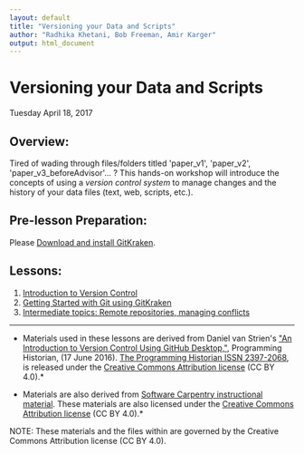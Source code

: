 ```yaml
---
layout: default
title: "Versioning your Data and Scripts"
author: "Radhika Khetani, Bob Freeman, Amir Karger"
output: html_document
---
```


# Versioning your Data and Scripts
Tuesday April 18, 2017

## Overview:
Tired of wading through files/folders titled 'paper_v1', 'paper_v2', 'paper_v3_beforeAdvisor'... ? This hands-on workshop will introduce the concepts of using a *version control system* to manage changes and the history of your data files (text, web, scripts, etc.). 

## Pre-lesson Preparation:
Please [Download and install GitKraken](https://gitkraken.com/download). 

## Lessons:

1. [Introduction to Version Control](01_Intro_to_versioning.md)<br>
2. [Getting Started with Git using GitKraken](02_Github_Desktop.md)<br>
3. [Intermediate topics: Remote repositories, managing conflicts](03_Github_remote_and_conflicts.md)<br>

***

* Materials used in these lessons are derived from Daniel van Strien's ["An Introduction to Version Control Using GitHub Desktop,"](http://programminghistorian.org/lessons/getting-started-with-github-desktop), Programming Historian, (17 June 2016). [The Programming Historian ISSN 2397-2068](http://programminghistorian.org/), is released under the [Creative Commons Attribution license](https://creativecommons.org/licenses/by/4.0/) (CC BY 4.0).*

* Materials are also derived from [Software Carpentry instructional material](https://swcarpentry.github.io/git-novice/). These materials are also licensed under the [Creative Commons Attribution license](https://creativecommons.org/licenses/by/4.0/) (CC BY 4.0).*

NOTE: These materials and the files within are governed by the Creative Commons Attribution license (CC BY 4.0).
